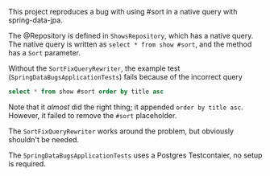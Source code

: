 This project reproduces a bug with using #sort in a native query with spring-data-jpa.

The @Repository is defined in `ShowsRepository`, which has a native query.
The native query is written as `select * from show #sort`, and the method has a `Sort` parameter.

Without the `SortFixQueryRewriter`, the example test (`SpringDataBugsApplicationTests`) fails because of the incorrect query 

```sql
select * from show #sort order by title asc
```

Note that it _almost_ did the right thing; it appended `order by title asc`.
However, it failed to remove the `#sort` placeholder.

The `SortFixQueryRewriter` works around the problem, but obviously shouldn't be needed.

The `SpringDataBugsApplicationTests` uses a Postgres Testcontaier, no setup is required.